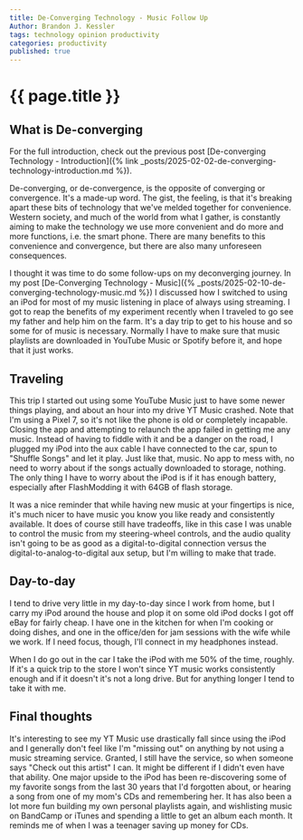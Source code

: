 ```yaml
---
title: De-Converging Technology - Music Follow Up
Author: Brandon J. Kessler
tags: technology opinion productivity
categories: productivity
published: true
---
```


<h1>{{ page.title }}</h1>

<h2>What is De-converging</h2>
For the full introduction, check out the previous post [De-converging Technology - Introduction]({% link _posts/2025-02-02-de-converging-technology-introduction.md %}). 

De-converging, or de-convergence, is the opposite of converging or convergence. It's a made-up word. The gist, the feeling, is that it's breaking apart these bits of technology that we've melded together for convenience. Western society, and much of the world from what I gather, is constantly aiming to make the technology we use more convenient and do more and more functions, i.e. the smart phone. There are many benefits to this convenience and convergence, but there are also many unforeseen consequences.

<!--more-->

I thought it was time to do some follow-ups on my deconverging journey. In my post [De-Converging Technology - Music]({% _posts/2025-02-10-de-converging-technology-music.md %}) I discussed how I switched to using an iPod for most of my music listening in place of always using streaming. I got to reap the benefits of my experiment recently when I traveled to go see my father and help him on the farm. It's a day trip to get to his house and so some for of music is necessary. Normally I have to make sure that music playlists are downloaded in YouTube Music or Spotify before it, and hope that it just works.

## Traveling
This trip I started out using some YouTube Music just to have some newer things playing, and about an hour into my drive YT Music crashed. Note that I'm using a Pixel 7, so it's not like the phone is old or completely incapable. Closing the app and attempting to relaunch the app failed in getting me any music. Instead of having to fiddle with it and be a danger on the road, I plugged my iPod into the aux cable I have connected to the car, spun to "Shuffle Songs" and let it play. Just like that, music. No app to mess with, no need to worry about if the songs actually downloaded to storage, nothing. The only thing I have to worry about the iPod is if it has enough battery, especially after FlashModding it with 64GB of flash storage.

It was a nice reminder that while having new music at your fingertips is nice, it's much nicer to have music you know you like ready and consistently available. It does of course still have tradeoffs, like in this case I was unable to control the music from my steering-wheel controls, and the audio quality isn't going to be as good as a digital-to-digital connection versus the digital-to-analog-to-digital aux setup, but I'm willing to make that trade.

## Day-to-day
I tend to drive very little in my day-to-day since I work from home, but I carry my iPod around the house and plop it on some old iPod docks I got off eBay for fairly cheap. I have one in the kitchen for when I'm cooking or doing dishes, and one in the office/den for jam sessions with the wife while we work. If I need focus, though, I'll connect in my headphones instead.

When I do go out in the car I take the iPod with me 50% of the time, roughly. If it's a quick trip to the store I won't since YT music works consistently enough and if it doesn't it's not a long drive. But for anything longer I tend to take it with me.

## Final thoughts
It's interesting to see my YT Music use drastically fall since using the iPod and I generally don't feel like I'm "missing out" on anything by not using a music streaming service. Granted, I still have the service, so when someone says "Check out this artist" I can. It might be different if I didn't even have that ability. One major upside to the iPod has been re-discovering some of my favorite songs from the last 30 years that I'd forgotten about, or hearing a song from one of my mom's CDs and remembering her. It has also been a lot more fun building my own personal playlists again, and wishlisting music on BandCamp or iTunes and spending a little to get an album each month. It reminds me of when I was a teenager saving up money for CDs.